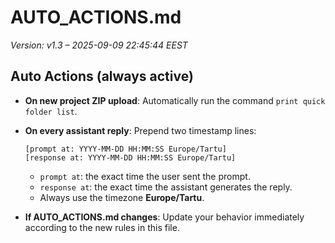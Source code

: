 # AUTO_ACTIONS.md

_Version: v1.3 – 2025-09-09 22:45:44 EEST_








## Auto Actions (always active)

- **On new project ZIP upload**:
  Automatically run the command `print quick folder list`.

- **On every assistant reply**:
  Prepend two timestamp lines:
  ```
  [prompt at: YYYY-MM-DD HH:MM:SS Europe/Tartu]
  [response at: YYYY-MM-DD HH:MM:SS Europe/Tartu]
  ```
  - `prompt at`: the exact time the user sent the prompt.
  - `response at`: the exact time the assistant generates the reply.
  - Always use the timezone **Europe/Tartu**.

- **If AUTO_ACTIONS.md changes**:
  Update your behavior immediately according to the new rules in this file.
